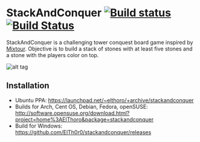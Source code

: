 # StackAndConquer [![Build status](https://ci.appveyor.com/api/projects/status/7dluq45hv378t1t9/branch/master?svg=true)](https://ci.appveyor.com/project/ElTh0r0/stackandconquer/branch/master) [![Build Status](https://travis-ci.org/ElTh0r0/stackandconquer.svg?branch=master)](https://travis-ci.org/ElTh0r0/stackandconquer)
StackAndConquer is a challenging tower conquest board game inspired by [Mixtour](https://spielstein.com/games/mixtour). Objective is to build a stack of stones with at least five stones and a stone with the players color on top.

![alt tag](https://cn.pling.com/img/9/5/0/5/02fedfd6068b725a0ca594d013cd221f95eb.png)

## Installation
* Ubuntu PPA: https://launchpad.net/~elthoro/+archive/stackandconquer
* Builds for Arch, Cent OS, Debian, Fedora, openSUSE:
http://software.opensuse.org/download.html?project=home%3AElThoro&package=stackandconquer
* Build for Windows: https://github.com/ElTh0r0/stackandconquer/releases
